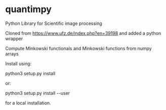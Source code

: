 # quantimpy

Python Library for Scientific image processing 

Cloned from https://www.ufz.de/index.php?en=39198 and added a python wrapper

Compute Minkowski functionals and Minkowski functions from numpy arrays

Install using:

python3 setup.py install

or:

python3 setup.py install --user

for a local installation.
